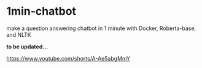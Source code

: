 # 1min-chatbot
make a question answering chatbot in 1 minute with Docker, Roberta-base, and NLTK

**to be updated...**


https://www.youtube.com/shorts/A-Ae5abgMmY
